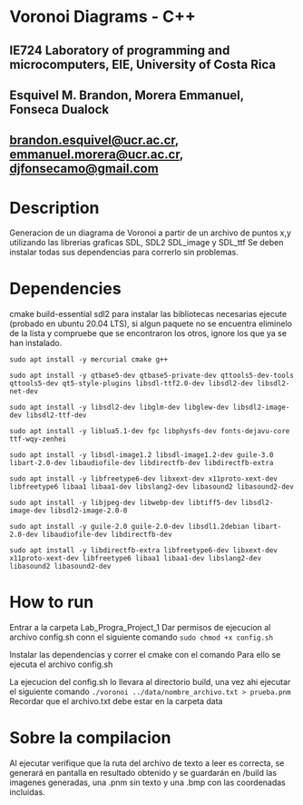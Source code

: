 # Voronoi Diagrams - C++
## IE724 Laboratory of programming and microcomputers, EIE, University of Costa Rica
## Esquivel M. Brandon, Morera Emmanuel, Fonseca Dualock
## brandon.esquivel@ucr.ac.cr, emmanuel.morera@ucr.ac.cr, djfonsecamo@gmail.com

# Description
Generacion de un diagrama de Voronoi a partir de un archivo de puntos x,y utilizando las librerias graficas SDL, SDL2 SDL_image y SDL_ttf
Se deben instalar todas sus dependencias para correrlo sin problemas.

# Dependencies
cmake
build-essential
sdl2
para instalar las bibliotecas necesarias ejecute (probado en ubuntu 20.04 LTS), si algun paquete no se encuentra eliminelo de la lista y compruebe que se encontraron los otros, ignore los que ya se han instalado.

`sudo apt install -y mercurial cmake g++`

`sudo apt install -y qtbase5-dev qtbase5-private-dev qttools5-dev-tools qttools5-dev qt5-style-plugins libsdl-ttf2.0-dev libsdl2-dev libsdl2-net-dev`

`sudo apt install -y libsdl2-dev libglm-dev libglew-dev libsdl2-image-dev libsdl2-ttf-dev`

`sudo apt install -y liblua5.1-dev fpc libphysfs-dev fonts-dejavu-core ttf-wqy-zenhei`

`sudo apt install -y libsdl-image1.2 libsdl-image1.2-dev guile-3.0 libart-2.0-dev libaudiofile-dev libdirectfb-dev libdirectfb-extra`

`sudo apt install -y libfreetype6-dev libxext-dev x11proto-xext-dev libfreetype6 libaa1 libaa1-dev libslang2-dev libasound2 libasound2-dev`

`sudo apt install -y libjpeg-dev libwebp-dev libtiff5-dev libsdl2-image-dev libsdl2-image-2.0-0`

`sudo apt install -y guile-2.0 guile-2.0-dev libsdl1.2debian libart-2.0-dev libaudiofile-dev libdirectfb-dev`

`sudo apt install -y libdirectfb-extra libfreetype6-dev libxext-dev x11proto-xext-dev libfreetype6 libaa1 libaa1-dev libslang2-dev libasound2 libasound2-dev`

  
# How to run
Entrar a la carpeta Lab_Progra_Project_1
Dar permisos de ejecucion al archivo config.sh conn el siguiente comando
`sudo chmod +x config.sh`

Instalar las dependencias y correr el cmake con el comando
Para ello se ejecuta el archivo config.sh

La ejecucion del config.sh lo llevara al directorio build, una vez ahi ejecutar el siguiente comando
`./voronoi ../data/nombre_archivo.txt > prueba.pnm`
Recordar que el archivo.txt debe estar en la carpeta data

# Sobre la compilacion
Al ejecutar verifique que la ruta del archivo de texto a leer es correcta, se generará en pantalla en resultado obtenido y se guardarán en /build las imagenes generadas, una .pnm sin texto y una .bmp con las coordenadas incluidas.

